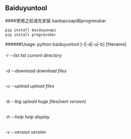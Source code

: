 ## Baiduyuntool
####使用之前请先安装 baidupcsapi和progressbar
```bash
pip install baiduyunapi
pip install progressbar
```

######Usage: python baiduyuntool [-l|-d|-u|-b] [filename]
######    -l  --list      list current directory
######    -d  --download  download files
######    -u  --upload    upload files
######    -b  --big       upload huge files(next version)
######    -h  --help      help display
######    -v  --version   version